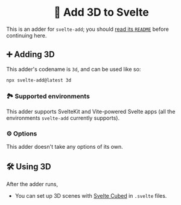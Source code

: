 <h1 align="center">🥉 Add 3D to Svelte</h1>

This is an adder for `svelte-add`; you should [read its `README`](https://github.com/svelte-add/svelte-add#readme) before continuing here.

## ➕ Adding 3D

This adder's codename is `3d`, and can be used like so:

```sh
npx svelte-add@latest 3d
```

### 🏞 Supported environments

This adder supports SvelteKit and Vite-powered Svelte apps (all the environments `svelte-add` currently supports).

### ⚙️ Options

This adder doesn't take any options of its own.

## 🛠 Using 3D

After the adder runs,

- You can set up 3D scenes with [Svelte Cubed](https://svelte-cubed.vercel.app/) in `.svelte` files.
